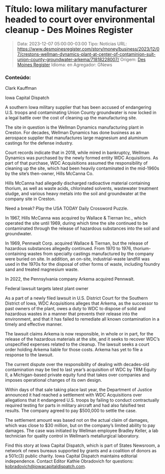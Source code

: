# Título: Iowa military manufacturer headed to court over environmental cleanup - Des Moines Register

>Data: 2023-12-07 05:00:00-03:00
>Tipo: Notícias
>URL: https://www.desmoinesregister.com/story/money/business/2023/12/07/crestons-wellman-dynamics-plant-at-center-of-contaminion-suit-union-county-groundwater-arkema/71818228007/
>Origem: [Des Moines Register](https://www.desmoinesregister.com)
>Idioma: en
>Agregador: GNews

### Conteúdo:

Clark Kauffman

Iowa Capital Dispatch

A southern Iowa military supplier that has been accused of endangering U.S. troops and contaminating Union County groundwater is now locked in a legal battle over the cost of cleaning up the manufacturing site.

The site in question is the Wellman Dynamics manufacturing plant in Creston. For decades, Wellman Dynamics has done business as an aerospace supplier that manufactures large magnesium and aluminum castings for the defense industry.

Court records indicate that in 2018, while mired in bankruptcy, Wellman Dynamics was purchased by the newly formed entity WDC Acquisitions. As part of that purchase, WDC Acquisitions assumed the responsibility of cleaning up the site, which had been heavily contaminated in the mid-1960s by the site’s then-owner, Hills McCanna Co.

Hills McCanna had allegedly discharged radioactive material containing thorium, as well as waste acids, chlorinated solvents, wastewater treatment sludge, and various heavy metals into the soil and groundwater at the company site in Creston.

Need a break? Play the USA TODAY Daily Crossword Puzzle.

In 1967, Hills McCanna was acquired by Wallace & Tiernan Inc., which operated the site until 1969, during which time the site continued to be contaminated through the release of hazardous substances into the soil and groundwater.

In 1969, Pennwalt Corp. acquired Wallace & Tiernan, but the release of hazardous substances allegedly continued. From 1970 to 1976, thorium-containing wastes from specialty castings manufactured by the company were buried on site. In addition, an on-site, industrial-waste landfill was used in the 1970s for the disposal of other forms of waste, including foundry sand and treated magnesium waste.

In 2022, the Pennsylvania company Arkema acquired Pennwalt.

Federal lawsuit targets latest plant owner

As a part of a newly filed lawsuit in U.S. District Court for the Southern District of Iowa, WDC Acquisitions alleges that Arkema, as the successor to past owners of the plant, owes a duty to WDC to dispose of solid and hazardous wastes in a manner that prevents their release into the environment, and that it has failed to remediate all known contamination in a timely and effective manner.

The lawsuit claims Arkema is now responsible, in whole or in part, for the release of the hazardous materials at the site, and it seeks to recover WDC’s unspecified expenses related to the cleanup. The lawsuit seeks a court order holding Arkema liable for those costs. Arkema has yet to file a response to the lawsuit.

The current dispute over the responsibility of dealing with decades-old contamination may be tied to last year’s acquisition of WDC by TRM Equity II, a Michigan-based private equity fund that takes over companies and imposes operational changes of its own design.

Within days of that sale taking place last year, the Department of Justice announced it had reached a settlement with WDC Acquisitions over allegations that it endangered U.S. troops by failing to conduct contractually required testing for parts in military aircraft and had also falsified test results. The company agreed to pay $500,000 to settle the case.

The settlement amount was based not on the actual claim of damages, which was close to $30 million, but on the company’s limited ability to pay damages. The case was initiated by Wellman employee Bradley Keller, a lab technician for quality control in Wellman’s metallurgical laboratory.

Find this story at Iowa Capital Dispatch, which is part of States Newsroom, a network of news bureaus supported by grants and a coalition of donors as a 501c(3) public charity. Iowa Capital Dispatch maintains editorial independence. Contact Editor Kathie Obradovich for questions: kobradovich@iowacapitaldispatch.com.
